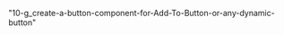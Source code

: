 <!--
1. npx create-next-app@13.4.9
2. change font(in layout.tsx 24:00) >
    const playpenSans = Playpen_Sans({
   subsets: ["latin"],
   weight: ["400", "700"],
   });
3. Add nav bar and footer 28:00
4. Keeping content in full hight of the screen between nav and footer (all 3 parent to flex flex-col min-h-screen and middle content div to flex-grow) 31:00
5. Working/styling on navigation \_43:00
6. Install react icon \_npm install react-icons --save
7. Working/styling on footer \_53:00 (react icon, current year, spectal symbole)
8. Creating home banner. Setting image using next Image component\*\* 57:00
9. Loading products from local db file and show in ui. 1:08:00
   a. Shorting long text. 1:09:00 ()
   b. Image setting for cart 1:20:00
   c. Adding host name for loading image in Image component from an external url 1:21:00
   d. Use Material Ui 1:23:40
   e. Formating price 1:27:01
   f. Use MUI Rating component for star rating 1:27:10
      A. Use javascript reduce() method to show ratings.

10. Create product details page when we click on a single product on product cart
   a. dynamic page: app> product> [productId]> page.tsx >> http://localhost:3000/product/110. To get  this dynamic value use {params} props & use it in page component. 1:33:35
   b. Push user to this clicked id route using router=useRouter() hook(from next/navigation) & router.push(`/product/${data.id}`) 1:37:12
   c. Arranging dynamic page content
   d. Dynamic className 1:54:10(className={product.inStock ? "text-teal-800" : "text-orange-400"})
   e. Setting color using a SetColor component**
   f. Setting quantity by using a SetQuantity component2:327**
   g. Create a Button component to add "Add To Card" button ***
   h. Create ProductImage component to display selected product image with selected product all collection of images



11.

12.

 -->

"10-g_create-a-button-component-for-Add-To-Button-or-any-dynamic-button"
